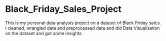 # Black_Friday_Sales_Project
This is my personal data analysis project on a dataset of Black Friday sales. I cleaned, wrangled data and preprocessed data and did Data Visualisation on the dataset and got some insights.

